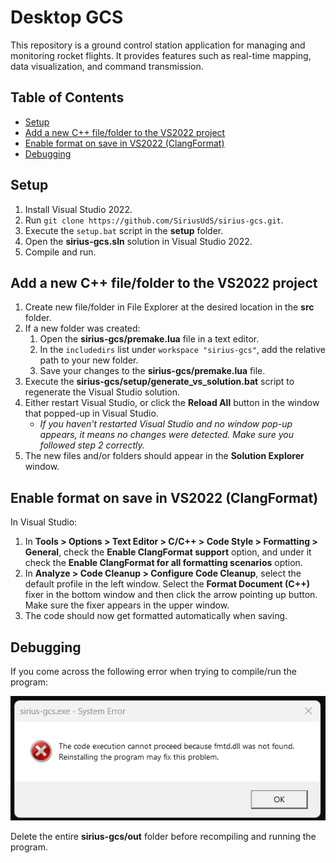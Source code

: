 # Desktop GCS

This repository is a ground control station application for managing and monitoring rocket flights. It provides features such as real-time mapping, data visualization, and command transmission.

## Table of Contents

- [Setup](#setup)
- [Add a new C++ file/folder to the VS2022 project](#add-a-new-c-filefolder-to-the-vs2022-project)
- [Enable format on save in VS2022 (ClangFormat)](#enable-format-on-save-in-vs2022-clangformat)
- [Debugging](#debugging)

## Setup

1. Install Visual Studio 2022.
2. Run `git clone https://github.com/SiriusUdS/sirius-gcs.git`.
3. Execute the `setup.bat` script in the **setup** folder.
4. Open the **sirius-gcs.sln** solution in Visual Studio 2022.
5. Compile and run.

## Add a new C++ file/folder to the VS2022 project

1. Create new file/folder in File Explorer at the desired location in the **src** folder.
2. If a new folder was created:
    1. Open the **sirius-gcs/premake.lua** file in a text editor.
    2. In the `includedirs` list under `workspace "sirius-gcs"`, add the relative path to your new folder.
    3. Save your changes to the **sirius-gcs/premake.lua** file.
3. Execute the **sirius-gcs/setup/generate_vs_solution.bat** script to regenerate the Visual Studio solution.
4. Either restart Visual Studio, or click the **Reload All** button in the window that popped-up in Visual Studio.
    - *If you haven't restarted Visual Studio and no window pop-up appears, it means no changes were detected. Make sure you followed step 2 correctly.*
5. The new files and/or folders should appear in the **Solution Explorer** window.

## Enable format on save in VS2022 (ClangFormat)

In Visual Studio:
1. In **Tools > Options > Text Editor > C/C++ > Code Style > Formatting > General**, check the **Enable ClangFormat support** option, and under it check the **Enable ClangFormat for all formatting scenarios** option.
2. In **Analyze > Code Cleanup > Configure Code Cleanup**, select the default profile in the left window. Select the **Format Document (C++)** fixer in the bottom window and then click the arrow pointing up button. Make sure the fixer appears in the upper window.
3. The code should now get formatted automatically when saving.

## Debugging

If you come across the following error when trying to compile/run the program:

![Screenshot of the "fmtd.dll was not found" Windows error.](./.github/images/fmtd_dll_not_found.png)

Delete the entire **sirius-gcs/out** folder before recompiling and running the program.
